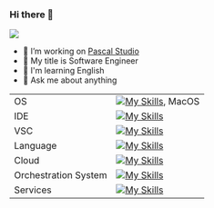 ### Hi there 👋

![](https://komarev.com/ghpvc/?username=ted-vo)

- 💼 I’m working on [Pascal Studio]([https://inspirelab.io/](https://pascalsoftware.com/))
- 🌱 My title is Software Engineer
- 📕 I'm learning English
- 💬 Ask me about anything
  

| | |
|:-----|:--------|
| OS | [![My Skills](https://skillicons.dev/icons?i=linux)](https://skillicons.dev), MacOS |
| IDE | [![My Skills](https://skillicons.dev/icons?i=vim,androidstudio)](https://skillicons.dev) |
| VSC | [![My Skills](https://skillicons.dev/icons?i=git,github,gitlab,bitbucket)](https://skillicons.dev) |
| Language | [![My Skills](https://skillicons.dev/icons?i=kotlin,go,java,powershell,javascript,ts,&perline=8)](https://skillicons.dev) |
| Cloud | [![My Skills](https://skillicons.dev/icons?i=gcp,&perline=6)](https://skillicons.dev) |
| Orchestration System | [![My Skills](https://skillicons.dev/icons?i=docker,kubernetes)](https://skillicons.dev) |
| Services | [![My Skills](https://skillicons.dev/icons?i=cloudflare)](https://skillicons.dev) |
